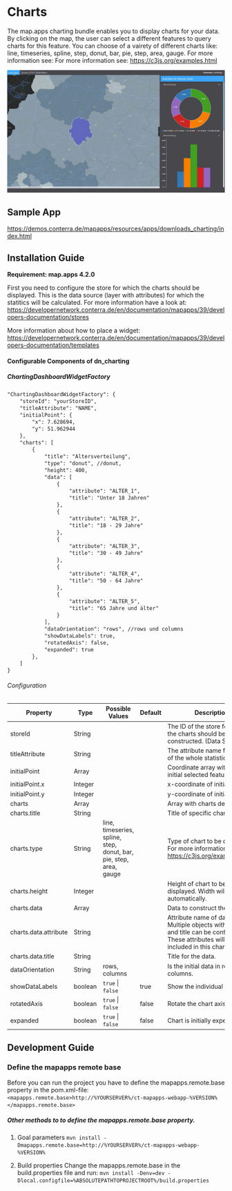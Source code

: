 # Charts

The map.apps charting bundle enables you to display charts for your data. 
By clicking on the map, the user can select a different features to query charts for this feature. You can choose of a vairety of different charts like: line, timeseries, spline, step, donut, bar, pie, step, area, gauge. For more information see: For more information see: https://c3js.org/examples.html

![Screenshot App](https://github.com/conterra/mapapps-charting/blob/master/screenshot.JPG)

Sample App
------------------
https://demos.conterra.de/mapapps/resources/apps/downloads_charting/index.html

Installation Guide
------------------
**Requirement: map.apps 4.2.0**

First you need to configure the store for which the charts should be displayed. This is the data source (layer with attributes) for which the statitics will be calculated.
For more information have a look at:
https://developernetwork.conterra.de/en/documentation/mapapps/39/developers-documentation/stores

More information about how to place a widget:
https://developernetwork.conterra.de/en/documentation/mapapps/39/developers-documentation/templates

#### Configurable Components of dn_charting

##### ChartingDashboardWidgetFactory
```
"ChartingDashboardWidgetFactory": {
    "storeId": "yourStoreID",
    "titleAttribute": "NAME",
    "initialPoint": {
        "x": 7.628694,
        "y": 51.962944
    },
    "charts": [
        {
            "title": "Altersverteilung",
            "type": "donut", //donut,
            "height": 400,
            "data": [
                {
                    "attribute": "ALTER_1",
                    "title": "Unter 18 Jahren"
                },
                {
                    "attribute": "ALTER_2",
                    "title": "18 - 29 Jahre"
                },
                {
                    "attribute": "ALTER_3",
                    "title": "30 - 49 Jahre"
                },
                {
                    "attribute": "ALTER_4",
                    "title": "50 - 64 Jahre"
                },
                {
                    "attribute": "ALTER_5",
                    "title": "65 Jahre und älter"
                }
            ],
            "dataOrientation": "rows", //rows und columns    
            "showDataLabels": true,
            "rotatedAxis": false,
            "expanded": true
        },
    ]
}
```

###### Configuration
| Property                   | Type    | Possible Values                                                       | Default                     | Description                                                                                                                                                                                                              |
|----------------------------|---------|-----------------------------------------------------------------------|-----------------------------|----------------------------------------------------------------------------------------------------------------------------------------|
| storeId                    | String  |                                                                       |                             | The ID of the store for which the charts should be constructed. (Data Source)                                                          |
| titleAttribute             | String  |                                                                       |                             | The attribute name for the title of the whole statistics section.                                                                       |
| initialPoint               | Array   |                                                                       |                             | Coordinate array with point of initial selected feature.                                                                                 |
| initialPoint.x             | Integer |                                                                       |                             | x-coordinate of initial feature.                                                                                                         |
| initialPoint.y             | Integer |                                                                       |                             | y-coordinate of initial feature.                                                                                                         |
| charts                     | Array   |                                                                       |                             | Array with charts definitions.                                                                                                           |
| charts.title               | String  |                                                                       |                             | Title of specific chart.                                                                                                                 |
| charts.type                | String  | line, timeseries, spline, step, donut, bar, pie, step, area, gauge    |                             | Type of chart to be displayed. For more information see: https://c3js.org/examples.html.                                                 |
| charts.height              | Integer |                                                                       |                             | Height of chart to be displayed. Width will be set automatically.                                                                       |
| charts.data                | Array   |                                                                       |                             | Data to construct the chart for.                                                                                                         |
| charts.data.attribute      | String  |                                                                       |                             | Attribute name of data. Multiple objects with attribute and title can be configured. These attributes will be included in this chart |
| charts.data.title          | String  |                                                                       |                             | Title for the data.                                                                                                                     |
| dataOrientation            | String  | rows, columns                                                         |                             | Is the initial data in rows or in columns.                                                                                               |
| showDataLabels             | boolean | ```true``` &#124; ```false```                                         | true                        | Show the individual data label.                                                                                                         |
| rotatedAxis                | boolean | ```true``` &#124; ```false```                                         | false                       | Rotate the chart axis.                                                                                                                   |
| expanded                   | boolean | ```true``` &#124; ```false```                                         | false                       | Chart is initially expended.                                                                                                             |


Development Guide
------------------
### Define the mapapps remote base
Before you can run the project you have to define the mapapps.remote.base property in the pom.xml-file:
`<mapapps.remote.base>http://%YOURSERVER%/ct-mapapps-webapp-%VERSION%</mapapps.remote.base>`

##### Other methods to to define the mapapps.remote.base property.
1. Goal parameters
`mvn install -Dmapapps.remote.base=http://%YOURSERVER%/ct-mapapps-webapp-%VERSION%`

2. Build properties
Change the mapapps.remote.base in the build.properties file and run:
`mvn install -Denv=dev -Dlocal.configfile=%ABSOLUTEPATHTOPROJECTROOT%/build.properties`
